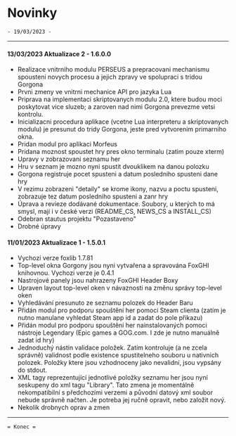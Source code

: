 # Novinky
    - 19/03/2023 -

---
    
#### 13/03/2023 Aktualizace 2 - 1.6.0.0
* Realizace vnitrniho modulu PERSEUS a prepracovani mechanismu spousteni novych procesu a jejich zpravy ve spolupraci s tridou Gorgona
* Prvni zmeny ve vnitrni mechanice API pro jazyka Lua  
* Priprava na implementaci skriptovanych modulu 2.0, ktere budou moci poskytovat vice sluzeb; a zaroven nad nimi Gorgona prevezme 
vetsi kontrolu. 
* Inicializacni procedura aplikace (vcetne Lua interpreteru a skriptovanych modulu) je presunut do tridy Gorgona, jeste pred vytvorenim 
primarniho okna.
* Pridan modul pro aplikaci Morfeus
* Pridana moznost spoustet hry pres okno terminalu (zatim pouze xterm)
* Upravy v zobrazovani seznamu her
* Hru v seznam je mozno nyni spustit dvouklikem na danou polozku
* Gorgona registruje pocet spusteni a datum posledniho spusteni dane hry
* V rezimu zobrazeni "detaily" se krome ikony, nazvu a poctu spusteni, zobrazuje tez datum posledniho spusteni a zanr hry
* Úprava a revieze dodávané dokumentace. Soubory, u kterých to má smysl, mají i v české verzi (README_CS, NEWS_CS a INSTALL_CS)
* Odebran stautus projektu "Pozastaveno"
* Drobné úpravy

#### 11/01/2023 Aktualizace 1 - 1.5.0.1
* Vychozi verze foxlib 1.7.81
* Top-level okna Gorgony jsou nyni vytvařena a spravována FoxGHI knihovnou. Vychozi verze je 0.4.1  
* Nastrojové panely jsou nahrazeny FoxGHI Header Boxy
* Upraven layout top-level oken v návaznosti na změnu správy top-level oken
* Vyhledávání presunuto ze seznamu polozek do Header Baru 
* Přidán modul pro podporu spouštění her pomoci Steam clienta (zatím je nutno manulane vyhledat Steam app id a zadat do pole přikazu)
* Přidán modul pro podporu spouštění her nainstalovaných pomoci nástroje Legendary (Epic games a GOG.com. I zde je nutno manuálně zadat id hry)
* Jednoduchý nástin validace položek. Zatím kontroluje (a ne zcela správně) validnost podle existence spustitelneho souboru u nativnich polozek.
  Položky ktere jsou vzhodnoceny jako nevalidní, jsou vypsány do stdout.
* XML tagy reprezentující jednotlivé položky seznamu her jsou nyní seskupeny do xml tagu "Library". Tato zmena je momentálně nekompatibilní s předchozími 
  verzemi a původní datový xml soubor nebude správně načten. Je potreba jej ručně opravit, nebo založit nový. 
* Nekolik drobnych oprav a zmen
    

---

    = Konec =
